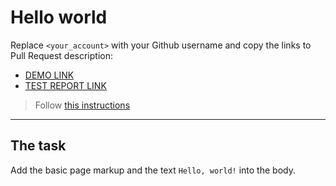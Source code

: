 # Hello world
Replace `<your_account>` with your Github username and copy the links to Pull Request description:
- [DEMO LINK](https://YevaDrach.github.io/layout_hello-world/)
- [TEST REPORT LINK](https://YevaDrach.github.io/layout_hello-world/report/html_report/)

> Follow [this instructions](https://mate-academy.github.io/layout_task-guideline/#how-to-solve-the-layout-tasks-on-github)
___

## The task 
Add the basic page markup and the text `Hello, world!` into the body.
